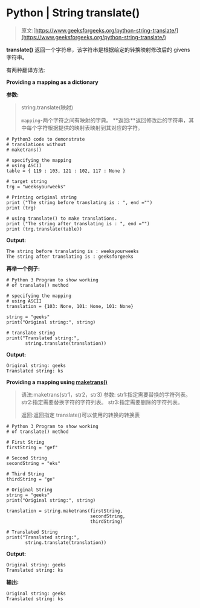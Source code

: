 # Python | String translate()

> 原文:[https://www.geeksforgeeks.org/python-string-translate/](https://www.geeksforgeeks.org/python-string-translate/)

**translate()** 返回一个字符串，该字符串是根据给定的转换映射修改后的 givens 字符串。

有两种翻译方法:

**Providing a mapping as a dictionary**

**参数:**

> string.translate(映射)
> 
> `mapping`-两个字符之间有映射的字典。
> **返回:**返回修改后的字符串，其中每个字符根据提供的映射表映射到其对应的字符。

```
# Python3 code to demonstrate 
# translations without 
# maketrans() 

# specifying the mapping 
# using ASCII 
table = { 119 : 103, 121 : 102, 117 : None } 

# target string 
trg = "weeksyourweeks"

# Printing original string 
print ("The string before translating is : ", end ="") 
print (trg) 

# using translate() to make translations. 
print ("The string after translating is : ", end ="") 
print (trg.translate(table)) 
```

**Output:**

```
The string before translating is : weeksyourweeks
The string after translating is : geeksforgeeks

```

**再举一个例子:**

```
# Python 3 Program to show working
# of translate() method

# specifying the mapping  
# using ASCII  
translation = {103: None, 101: None, 101: None}

string = "geeks"
print("Original string:", string)

# translate string
print("Translated string:", 
       string.translate(translation))
```

**Output:**

```
Original string: geeks
Translated string: ks

```

**Providing a mapping using [maketrans()](https://www.geeksforgeeks.org/python-maketrans-translate-functions/)**

> 语法:maketrans(str1，str2，str3)
> 参数:
> str1:指定需要替换的字符列表。
> str2:指定需要替换字符的字符列表。
> str3:指定需要删除的字符列表。
> 
> 返回:返回指定 translate()可以使用的转换的转换表

```
# Python 3 Program to show working
# of translate() method

# First String
firstString = "gef"

# Second String
secondString = "eks"

# Third String
thirdString = "ge"

# Original String
string = "geeks"
print("Original string:", string)

translation = string.maketrans(firstString, 
                               secondString, 
                               thirdString)

# Translated String
print("Translated string:", 
       string.translate(translation))
```

**Output:**

```
Original string: geeks
Translated string: ks

```

**输出:**

```
Original string: geeks
Translated string: ks
```